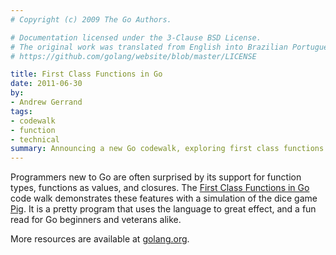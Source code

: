 ```yaml
---
# Copyright (c) 2009 The Go Authors.

# Documentation licensed under the 3-Clause BSD License.
# The original work was translated from English into Brazilian Portuguese.
# https://github.com/golang/website/blob/master/LICENSE

title: First Class Functions in Go
date: 2011-06-30
by:
- Andrew Gerrand
tags:
- codewalk
- function
- technical
summary: Announcing a new Go codewalk, exploring first class functions.
---
```



Programmers new to Go are often surprised by its support for function types,
functions as values, and closures.
The [First Class Functions in Go](/doc/codewalk/functions/)
code walk demonstrates these features with a simulation of the dice game
[Pig](http://en.wikipedia.org/wiki/Pig_(dice)).
It is a pretty program that uses the language to great effect,
and a fun read for Go beginners and veterans alike.

More resources are available at [golang.org](/doc/docs.html).
